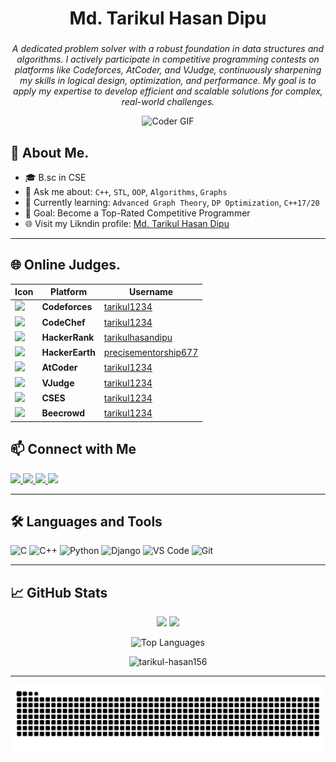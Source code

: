 <h1 align="center">Md. Tarikul Hasan Dipu</h1>
<h3 align="center">
<!-- 🚀 Precision-Driven Algorithmist & Analytical Thinker | 💡 Passionate about Scalable Solutions & Computational Theory -->
</h3>

<p align="center">
<em>
A dedicated problem solver with a robust foundation in data structures and algorithms. I actively participate in competitive programming contests on platforms like Codeforces, AtCoder, and VJudge, continuously sharpening my skills in logical design, optimization, and performance. My goal is to apply my expertise to develop efficient and scalable solutions for complex, real-world challenges.
</em>
</p>


<p align="center">
  <img src="https://media.giphy.com/media/qgQUggAC3Pfv687qPC/giphy.gif" alt="Coder GIF" width="250">
</p


---

## 🚀 About Me.

- 🎓 B.sc in CSE
- 💬 Ask me about: `C++`, `STL`, `OOP`, `Algorithms`, `Graphs`
- 📘 Currently learning: `Advanced Graph Theory`, `DP Optimization`, `C++17/20`
- 🎯 Goal: Become a Top-Rated Competitive Programmer
- 🌐 Visit my Likndin profile: [Md. Tarikul Hasan Dipu](https://www.linkedin.com/in/md-tarikul-hasan-dipu-499573291/)

---

## 🌐 Online Judges.

| Icon | Platform       | Username |
|------|----------------|----------|
| <img src="https://codeforces.org/s/0/favicon.ico" width="20"> | **Codeforces** | [tarikul1234](https://codeforces.com/profile/tarikul1234) |
| <img src="https://cdn.codechef.com/images/cc-logo.svg" width="20"> | **CodeChef** | [tarikul1234](https://www.codechef.com/users/tarikul1234) |
| <img src="https://raw.githubusercontent.com/rahuldkjain/github-profile-readme-generator/master/src/images/icons/Social/hackerrank.svg" width="20"> | **HackerRank** | [tarikulhasandipu](https://www.hackerrank.com/profile/tarikulhasandipu) |
| <img src="https://cdn.hackerearth.com/static/hackerearth/images/badge/HE_badge_on_light.png" width="20"> | **HackerEarth** | [precisementorship677](https://www.hackerearth.com/@precisementorship677/) |
| <img src="https://atcoder.jp/favicon.ico" width="20"> | **AtCoder** | [tarikul1234](https://atcoder.jp/users/tarikul1234) |
| <img src="https://img.shields.io/badge/VJudge-00B388?style=for-the-badge&logo=virtual-judge&logoColor=white" width="20"> | **VJudge** | [tarikul1234](https://vjudge.net/user/tarikul1234) |
| <img src="https://cses.fi/logo.png" width="20"> | **CSES** | [tarikul1234](https://cses.fi/user/352730) |
| <img src="https://judge.beecrowd.com/favicon.ico" width="20"> | **Beecrowd** | [tarikul1234](https://judge.beecrowd.com/en/profile/894926) |





## 📫 Connect with Me

<p align="left">
  <a href="mailto:tarikulhasandipu@gmail.com" target="_blank">
    <img src="https://img.icons8.com/color/48/000000/gmail-new.png" width="40" />
  </a>
  <a href="https://www.facebook.com/tarikul.hasan.249188/" target="_blank">
    <img src="https://img.icons8.com/color/48/000000/facebook-new.png" width="40" />
  </a>
  <a href="https://www.linkedin.com/in/md-tarikul-hasan-dipu-499573291/" target="_blank">
    <img src="https://img.icons8.com/color/48/000000/linkedin.png" width="40" />
  </a>
  <a href="https://www.instagram.com/tarikulhasan0/" target="_blank">
    <img src="https://img.icons8.com/color/48/000000/instagram-new.png" width="40" />
  </a>
</p>

---

## 🛠️ Languages and Tools 



![C](https://img.shields.io/badge/C-00599C?style=flat&logo=c&logoColor=white)
![C++](https://img.shields.io/badge/C%2B%2B-00599C?style=flat&logo=c%2B%2B&logoColor=white)
![Python](https://img.shields.io/badge/Python-FFD43B?style=flat&logo=python&logoColor=blue)
![Django](https://img.shields.io/badge/Django-092E20?style=flat&logo=django&logoColor=white)
![VS Code](https://img.shields.io/badge/VS%20Code-007ACC?style=flat&logo=visual-studio-code&logoColor=white)
![Git](https://img.shields.io/badge/Git-F05032?style=flat&logo=git&logoColor=white)


---

## 📈 GitHub Stats

<p align="center">
  <img height="165" src="https://github-readme-stats.vercel.app/api?username=tarikul-hasan156&show_icons=true&theme=radical" />
  <img height="165" src="https://github-readme-streak-stats.herokuapp.com/?user=tarikul-hasan156&theme=radical" />
</p>

<p align="center">
  <img src="https://github-readme-stats.vercel.app/api/top-langs/?username=tarikul-hasan156&layout=compact&theme=radical" alt="Top Languages" />
</p>

<p align="center">
  <img src="https://komarev.com/ghpvc/?username=tarikul-hasan156&label=Profile%20views&color=0e75b6&style=flat" alt="tarikul-hasan156" />
</p>


---

<picture>
<!--   <source media="(prefers-color-scheme: dark)" srcset="https://raw.githubusercontent.com/platane/platane/output/github-contribution-grid-snake-dark.svg">
  <source media="(prefers-color-scheme: light)" srcset="https://raw.githubusercontent.com/platane/platane/output/github-contribution-grid-snake.svg">
  <img alt="github contribution grid snake animation" src="https://raw.githubusercontent.com/platane/platane/output/github-contribution-grid-snake.svg"> -->
  <p align="center">
  <img src="https://raw.githubusercontent.com/snrredoy/snrredoy/output/snake.svg" alt="GitHub Snake" />
</p>

</picture>

